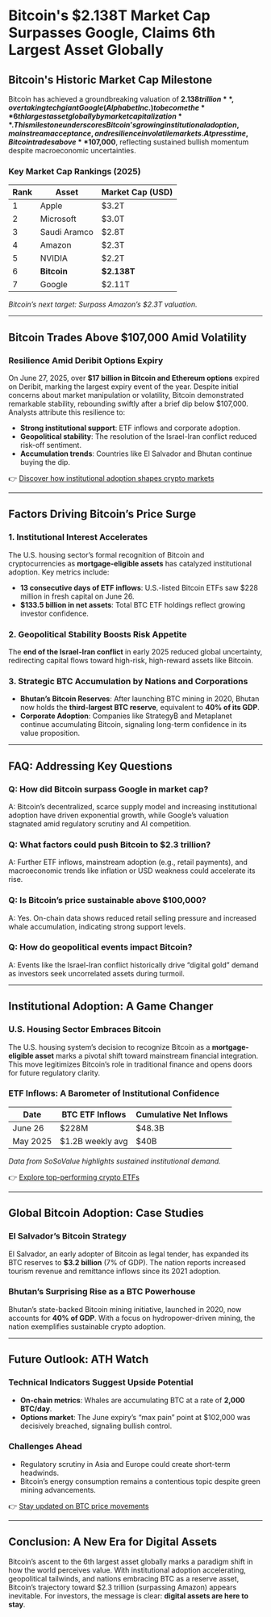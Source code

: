 # Bitcoin's $2.138T Market Cap Surpasses Google, Claims 6th Largest Asset Globally  

## Bitcoin's Historic Market Cap Milestone  
Bitcoin has achieved a groundbreaking valuation of **$2.138 trillion**, overtaking tech giant Google (Alphabet Inc.) to become the **6th largest asset globally by market capitalization**. This milestone underscores Bitcoin’s growing institutional adoption, mainstream acceptance, and resilience in volatile markets. At press time, Bitcoin trades above **$107,000**, reflecting sustained bullish momentum despite macroeconomic uncertainties.  

### Key Market Cap Rankings (2025)  
| Rank | Asset          | Market Cap (USD) |  
|------|----------------|------------------|  
| 1    | Apple          | $3.2T           |  
| 2    | Microsoft      | $3.0T           |  
| 3    | Saudi Aramco   | $2.8T           |  
| 4    | Amazon         | $2.3T           |  
| 5    | NVIDIA         | $2.2T           |  
| 6    | **Bitcoin**    | **$2.138T**     |  
| 7    | Google         | $2.11T          |  

*Bitcoin’s next target: Surpass Amazon’s $2.3T valuation.*  

---

## Bitcoin Trades Above $107,000 Amid Volatility  

### Resilience Amid Deribit Options Expiry  
On June 27, 2025, over **$17 billion in Bitcoin and Ethereum options** expired on Deribit, marking the largest expiry event of the year. Despite initial concerns about market manipulation or volatility, Bitcoin demonstrated remarkable stability, rebounding swiftly after a brief dip below $107,000. Analysts attribute this resilience to:  
- **Strong institutional support**: ETF inflows and corporate adoption.  
- **Geopolitical stability**: The resolution of the Israel-Iran conflict reduced risk-off sentiment.  
- **Accumulation trends**: Countries like El Salvador and Bhutan continue buying the dip.  

👉 [Discover how institutional adoption shapes crypto markets](https://bit.ly/okx-bonus)  

---

## Factors Driving Bitcoin’s Price Surge  

### 1. Institutional Interest Accelerates  
The U.S. housing sector’s formal recognition of Bitcoin and cryptocurrencies as **mortgage-eligible assets** has catalyzed institutional adoption. Key metrics include:  
- **13 consecutive days of ETF inflows**: U.S.-listed Bitcoin ETFs saw $228 million in fresh capital on June 26.  
- **$133.5 billion in net assets**: Total BTC ETF holdings reflect growing investor confidence.  

### 2. Geopolitical Stability Boosts Risk Appetite  
The **end of the Israel-Iran conflict** in early 2025 reduced global uncertainty, redirecting capital flows toward high-risk, high-reward assets like Bitcoin.  

### 3. Strategic BTC Accumulation by Nations and Corporations  
- **Bhutan’s Bitcoin Reserves**: After launching BTC mining in 2020, Bhutan now holds the **third-largest BTC reserve**, equivalent to **40% of its GDP**.  
- **Corporate Adoption**: Companies like Strategy₿ and Metaplanet continue accumulating Bitcoin, signaling long-term confidence in its value proposition.  

---

## FAQ: Addressing Key Questions  

### Q: How did Bitcoin surpass Google in market cap?  
A: Bitcoin’s decentralized, scarce supply model and increasing institutional adoption have driven exponential growth, while Google’s valuation stagnated amid regulatory scrutiny and AI competition.  

### Q: What factors could push Bitcoin to $2.3 trillion?  
A: Further ETF inflows, mainstream adoption (e.g., retail payments), and macroeconomic trends like inflation or USD weakness could accelerate its rise.  

### Q: Is Bitcoin’s price sustainable above $100,000?  
A: Yes. On-chain data shows reduced retail selling pressure and increased whale accumulation, indicating strong support levels.  

### Q: How do geopolitical events impact Bitcoin?  
A: Events like the Israel-Iran conflict historically drive “digital gold” demand as investors seek uncorrelated assets during turmoil.  

---

## Institutional Adoption: A Game Changer  

### U.S. Housing Sector Embraces Bitcoin  
The U.S. housing system’s decision to recognize Bitcoin as a **mortgage-eligible asset** marks a pivotal shift toward mainstream financial integration. This move legitimizes Bitcoin’s role in traditional finance and opens doors for future regulatory clarity.  

### ETF Inflows: A Barometer of Institutional Confidence  
| Date       | BTC ETF Inflows | Cumulative Net Inflows |  
|------------|------------------|------------------------|  
| June 26    | $228M           | $48.3B                 |  
| May 2025   | $1.2B weekly avg| $40B                   |  

*Data from SoSoValue highlights sustained institutional demand.*  

👉 [Explore top-performing crypto ETFs](https://bit.ly/okx-bonus)  

---

## Global Bitcoin Adoption: Case Studies  

### El Salvador’s Bitcoin Strategy  
El Salvador, an early adopter of Bitcoin as legal tender, has expanded its BTC reserves to **$3.2 billion** (7% of GDP). The nation reports increased tourism revenue and remittance inflows since its 2021 adoption.  

### Bhutan’s Surprising Rise as a BTC Powerhouse  
Bhutan’s state-backed Bitcoin mining initiative, launched in 2020, now accounts for **40% of GDP**. With a focus on hydropower-driven mining, the nation exemplifies sustainable crypto adoption.  

---

## Future Outlook: ATH Watch  

### Technical Indicators Suggest Upside Potential  
- **On-chain metrics**: Whales are accumulating BTC at a rate of **2,000 BTC/day**.  
- **Options market**: The June expiry’s “max pain” point at $102,000 was decisively breached, signaling bullish control.  

### Challenges Ahead  
- Regulatory scrutiny in Asia and Europe could create short-term headwinds.  
- Bitcoin’s energy consumption remains a contentious topic despite green mining advancements.  

👉 [Stay updated on BTC price movements](https://bit.ly/okx-bonus)  

---

## Conclusion: A New Era for Digital Assets  
Bitcoin’s ascent to the 6th largest asset globally marks a paradigm shift in how the world perceives value. With institutional adoption accelerating, geopolitical tailwinds, and nations embracing BTC as a reserve asset, Bitcoin’s trajectory toward $2.3 trillion (surpassing Amazon) appears inevitable. For investors, the message is clear: **digital assets are here to stay**.  
